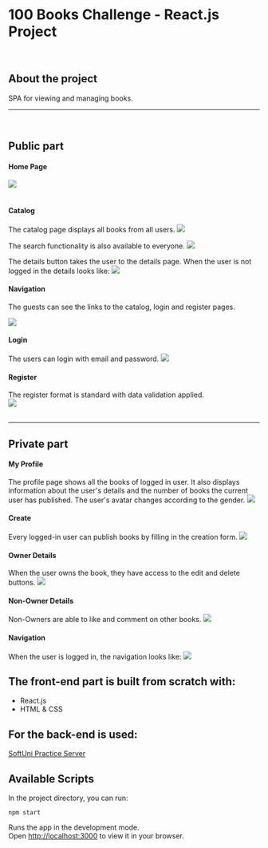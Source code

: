 # 100 Books Challenge - React.js Project
<br>


## About the project
SPA for viewing and managing books.
___
<br>

## Public part

#### Home Page
<img src='./images/home-page.png'>
<br>
<br>

#### Catalog
The catalog page displays all books from all users.
<img src='./images/catalog-page.png'>
<br>

The search functionality is also available to everyone.
<img src='./images/search.png'>
<br>

The details button takes the user to the details page.
When the user is not logged in the details looks like:
<img src='./images/details-guest.png'>
<br>

#### Navigation
The guests can see the links to the catalog, login and register pages.
<br>

<img src='./images/nav-guest.png'>
<br>

#### Login
The users can login with email and password.
<img src='./images/login.png'>
<br>

#### Register
The register format is standard with data validation applied.
<br>
<img src='./images/register.png'>
<br>
<br>

___

## Private part

#### My Profile
The profile page shows all the books of logged in user.
It also displays information about the user's details and the number of books the current user has published.
The user's avatar changes according to the gender.
<img src='./images/profile.png'>
<br>

#### Create
Every logged-in user can publish books by filling in the creation form.
<img src='./images/create.png'>
<br>

#### Owner Details 
When the user owns the book, they have access to the edit and delete buttons.
<img src='./images/details-owner.png'>
<br>

#### Non-Owner Details 
Non-Owners are able to like and comment on other books.
<img src='./images/details-non-author.png'>
<br>

#### Navigation
When the user is logged in, the navigation looks like:
<img src='./images/nav-user.png'>
<br>

## The front-end part is built from scratch with:
* React.js
* HTML & CSS

## For the back-end is used:
[SoftUni Practice Server](https://github.com/softuni-practice-server/softuni-practice-server)


## Available Scripts

In the project directory, you can run:

 `npm start`

Runs the app in the development mode.\
Open [http://localhost:3000](http://localhost:3000) to view it in your browser.

